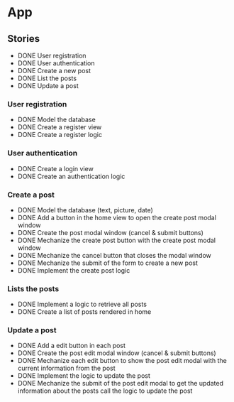 # App

## Stories

- DONE User registration
- DONE User authentication
- DONE Create a new post
- DONE List the posts
- DONE Update a post

### User registration

- DONE Model the database
- DONE Create a register view
- DONE Create a register logic

### User authentication

- DONE Create a login view
- DONE Create an authentication logic

### Create a post

- DONE Model the database (text, picture, date)
- DONE Add a button in the home view to open the create post modal window
- DONE Create the post modal window (cancel & submit buttons)
- DONE Mechanize the create post button with the create post modal window
- DONE Mechanize the cancel button that closes the modal window
- DONE Mechanize the submit of the form to create a new post
- DONE Implement the create post logic

### Lists the posts

- DONE Implement a logic to retrieve all posts
- DONE Create a list of posts rendered in home

### Update a post

- DONE Add a edit button in each post
- DONE Create the post edit modal window (cancel & submit buttons)
- DONE Mechanize each edit button to show the post edit modal with the current information from the post
- DONE Implement the logic to update the post
- DONE Mechanize the submit of the post edit modal to get the updated information about the posts call the logic to update the post